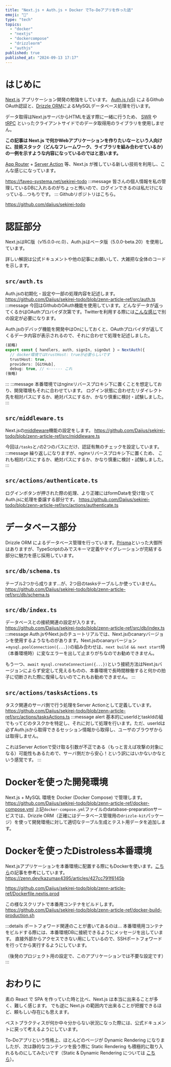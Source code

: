 ```yaml
---
title: "Next.js + Auth.js + Docker でTo-Doアプリを作った話"
emoji: "📝"
type: "tech"
topics:
  - "docker"
  - "nextjs"
  - "dockercompose"
  - "drizzleorm"
  - "authjs"
published: true
published_at: "2024-09-13 17:17"
---
```


# はじめに
[Next.js](https://nextjs.org/) アプリケーション開発の勉強をしています。
[Auth.js (v5)](https://authjs.dev/) によるGithub OAuth認証と、[Drizzle ORM](https://orm.drizzle.team/)によるMySQLデータベース処理を行います。

データ取得はNext.jsサーバからHTMLを返す際に一緒に行うため、 [SWR](https://swr.vercel.app/ja) や [tRPC](https://trpc.io/) といったクライアントサイドでのデータ取得用のライブラリを使用しません。

**この記事は Next.js で何かWebアプリケーションを作りたいなーという人向けに、技術スタック（どんなフレームワーク、ライブラリを組み合わせているか）の一例を示すような内容になっているのではと思います。**

[App Router](https://nextjs.org/docs/app) + [Server Action](https://nextjs.org/docs/app/building-your-application/data-fetching/server-actions-and-mutations) 等、Next.js が推している新しい技術を利用し、こんな感じになっています。

https://faveo-systema.net/sekirei-todo
:::message
皆さんの個人情報を私の管理しているDBに入れるのがちょっと怖いので、ログインできるのは私だけになっている...つもりです。
:::
Githubリポジトリはこちら。

https://github.com/daiius/sekirei-todo

# 認証部分
Next.jsはRC版（v15.0.0-rc.0）、Auth.jsはベータ版（5.0.0-beta.20）を使用しています。

詳しい解説は公式ドキュメントや他の記事にお願いして、大雑把な全体のコードを示します。

## `src/auth.ts`
Auth.jsの初期化・設定や一部の処理内容を記述します。
https://github.com/Daiius/sekirei-todo/blob/zenn-article-ref/src/auth.ts
:::message
今回はGithubのOAuth機能を使用しています。どんなデータが返ってくるかはOAuthプロバイダ次第です。Twitterを利用する際には[こんな感じ](https://github.com/Daiius/girls-side-analysis/blob/zenn-article-ref/src/auth.ts)で別の設定が必要になります。

Auth.jsのデバッグ機能を開発中はOnにしておくと、OAuthプロバイダが返してくるデータ内容が表示されるので、それに合わせて処理を記述しました。
```TypeScript:auth.ts
(前略)
export const { handlers, auth, signIn, signOut } = NextAuth({
  // docker環境ではtrustHost: trueが必要らしいです
  trustHost: true,
  providers: [GitHub],
  debug: true, // <------ これ
(後略)
```
:::
:::message
本番環境ではnginxリバースプロキシ下に置くことを想定しており、開発環境もそれに合わせています。
ログイン状態に合わせたリダイレクト先を相対パスにするか、絶対パスにするか、かなり慎重に検討・試験しました。
:::

## `src/middleware.ts`
Next.jsの[middleware](https://nextjs.org/docs/app/building-your-application/routing/middleware)機能の設定をします。
https://github.com/Daiius/sekirei-todo/blob/zenn-article-ref/src/middleware.ts

今回は`/tasks`と`/`の2つのパスにだけ、認証有無のチェックを設定しています。
:::message
繰り返しになりますが、nginxリバースプロキシ下に置くため、
これも相対パスにするか、絶対パスにするか、かなり慎重に検討・試験しました。
:::

## `src/actions/authenticate.ts`
ログインボタンが押された際の処理、より正確にはformDataを受け取ってAuth.jsに処理を委譲する部分です。
https://github.com/Daiius/sekirei-todo/blob/zenn-article-ref/src/actions/authenticate.ts

# データベース部分
Drizzle ORM によるデータベース管理を行っています。[Prisma](https://www.prisma.io/)といった大御所はありますが、TypeScriptのみでスキーマ定義やマイグレーションが完結する部分に魅力を感じ採用しています。
## `src/db/schema.ts`
テーブル2つから成ります...が、2つ目のtasksテーブルしか使っていません。
https://github.com/Daiius/sekirei-todo/blob/zenn-article-ref/src/db/schema.ts
## `src/db/index.ts`
データベースとの接続関連の設定が入ります。
https://github.com/Daiius/sekirei-todo/blob/zenn-article-ref/src/db/index.ts
:::message
Auth.jsやNext.jsのチュートリアルでは、Next.jsのcanaryバージョンを使用するようなものがあります。Next.jsのcanaryバージョン+`mysql.poolConnection({...})`の組み合わせは、`next build && next start`時（本番環境時）に変なエラーを出して止まりがちなのでお勧めできません。

もう一つ、`await mysql.createConnection({...})`という接続方法はNext.jsバージョンによらず安定して見えるものの、本番環境で長時間稼働すると何かの拍子に切断された際に復帰しないのでこれもお勧めできません。
:::
## `src/actions/tasksActions.ts`
タスク関連のサーバ側で行う処理をServer Actionとして定義しています。
https://github.com/Daiius/sekirei-todo/blob/zenn-article-ref/src/actions/tasksActions.ts
:::message alert
基本的にuserIdとtaskIdの組でもってどのタスクかを特定し、それに対して処理を行います。ただ、userIdは必ずAuth.jsから取得できるセッション情報から取得し、ユーザのブラウザからは取得しません。

これはServer Actionで受け取る引数が不正である（もっと言えば攻撃の対象になる）可能性もあるためで、サーバ側だから安心！という訳にはいかないかなという感覚です。
:::

# Dockerを使った開発環境
Next.js + MySQL 環境を Docker (Docker Compose) で管理します。
https://github.com/Daiius/sekirei-todo/blob/zenn-article-ref/docker-compose.yml
上記`docker-compose.yml`ファイルのdatabase-preparationサービスでは、Drizzle ORM（正確にはデータベース管理用の`drizzle-kit`パッケージ）を使って開発環境に対して適切なテーブル生成とテスト用データを追加します。

# Dockerを使ったDistroless本番環境
Next.jsアプリケーションを本番環境に配置する際にもDockerを使います。[こちら](https://zenn.dev/kazumax4395/articles/427cc791f6145b)の記事を参考にしています。
https://zenn.dev/kazumax4395/articles/427cc791f6145b

https://github.com/Daiius/sekirei-todo/blob/zenn-article-ref/Dockerfile.nextjs.prod

この様なスクリプトで本番用コンテナをビルドします。
https://github.com/Daiius/sekirei-todo/blob/zenn-article-ref/docker-build-production.sh

:::details ポートフォワード関連のことが書いてあるのは...
本番環境用コンテナをビルドする際には、本番環境DBに接続できるようにメッセージを出しています。
直接外部からアクセスできない用にしているので、SSHポートフォワードを行ってから実行するようにしています。

（後発のプロジェクト用の設定で、このアプリケーションでは不要な設定です）
:::

# おわりに
素の React で SPA を作っていた時と比べ、Next.js は本当に出来ることが多く、難しく感じます。
でも逆に Next.js の範囲内で出来ることが把握できるほど、頼もしい存在にも思えます。

ベストプラクティスが何か中々分からない状況になった際には、公式ドキュメントに戻って考えるようにしています。

To-Doアプリという性格上、ほとんどのページが Dynamic Rendering になりましたが、次は静的なコンテンツを扱う際に Static Rendering も積極的に取り入れるものにしてみたいです（Static & Dynamic Rendering については [こちら](https://nextjs.org/learn/dashboard-app/static-and-dynamic-rendering)）。
